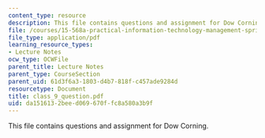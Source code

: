 ```yaml
---
content_type: resource
description: This file contains questions and assignment for Dow Corning.
file: /courses/15-568a-practical-information-technology-management-spring-2005/da1516132beed069670ffc8a580a3b9f_class_9_question.pdf
file_type: application/pdf
learning_resource_types:
- Lecture Notes
ocw_type: OCWFile
parent_title: Lecture Notes
parent_type: CourseSection
parent_uid: 61d3f6a3-1803-d4b7-818f-c457ade9284d
resourcetype: Document
title: class_9_question.pdf
uid: da151613-2bee-d069-670f-fc8a580a3b9f
---
```

This file contains questions and assignment for Dow Corning.


